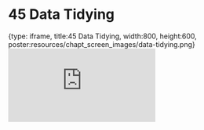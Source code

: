 # 45 Data Tidying
 
{type: iframe, title:45 Data Tidying, width:800, height:600, poster:resources/chapt_screen_images/data-tidying.png}
![](https://datatrail-jhu.github.io/DataTrail_ReOrg/no_toc/data-tidying.html)
 

 
